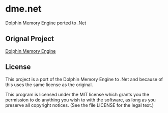 # dme.net
Dolphin Memory Engine ported to .Net

## Orignal Project

[Dolphin Memory Engine](https://github.com/aldelaro5/Dolphin-memory-engine/)

## License

This project is a port of the Dolphin Memory Engine to .Net and because of this uses the same license as the original.

This program is licensed under the MIT license which grants you the permission to do  anything you wish to with the software, as long as you preserve all copyright notices. (See the file LICENSE for the legal text.)
